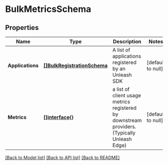 # BulkMetricsSchema

## Properties

| Name             | Type                                                      | Description                                                                                 | Notes             |
| ---------------- | --------------------------------------------------------- | ------------------------------------------------------------------------------------------- | ----------------- |
| **Applications** | [**[]BulkRegistrationSchema**](bulkRegistrationSchema.md) | A list of applications registered by an Unleash SDK                                         | [default to null] |
| **Metrics**      | [**[]interface{}**](map.md)                               | a list of client usage metrics registered by downstream providers. (Typically Unleash Edge) | [default to null] |

[[Back to Model list]](../README.md#documentation-for-models) [[Back to API list]](../README.md#documentation-for-api-endpoints) [[Back to README]](../README.md)
